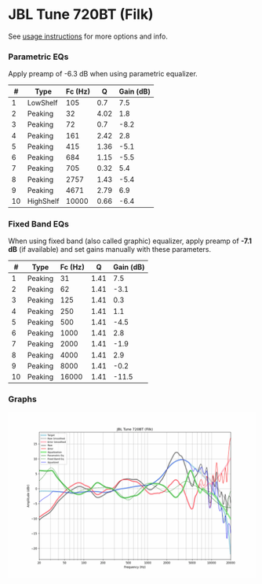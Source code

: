 # JBL Tune 720BT (Filk)
See [usage instructions](https://github.com/jaakkopasanen/AutoEq#usage) for more options and info.

### Parametric EQs
Apply preamp of -6.3 dB when using parametric equalizer.

|   # | Type      |   Fc (Hz) |    Q |   Gain (dB) |
|-----|-----------|-----------|------|-------------|
|   1 | LowShelf  |       105 | 0.7  |         7.5 |
|   2 | Peaking   |        32 | 4.02 |         1.8 |
|   3 | Peaking   |        72 | 0.7  |        -8.2 |
|   4 | Peaking   |       161 | 2.42 |         2.8 |
|   5 | Peaking   |       415 | 1.36 |        -5.1 |
|   6 | Peaking   |       684 | 1.15 |        -5.5 |
|   7 | Peaking   |       705 | 0.32 |         5.4 |
|   8 | Peaking   |      2757 | 1.43 |        -5.4 |
|   9 | Peaking   |      4671 | 2.79 |         6.9 |
|  10 | HighShelf |     10000 | 0.66 |        -6.4 |

### Fixed Band EQs
When using fixed band (also called graphic) equalizer, apply preamp of **-7.1 dB** (if available) and set gains manually with these parameters.

|   # | Type    |   Fc (Hz) |    Q |   Gain (dB) |
|-----|---------|-----------|------|-------------|
|   1 | Peaking |        31 | 1.41 |         7.5 |
|   2 | Peaking |        62 | 1.41 |        -3.1 |
|   3 | Peaking |       125 | 1.41 |         0.3 |
|   4 | Peaking |       250 | 1.41 |         1.1 |
|   5 | Peaking |       500 | 1.41 |        -4.5 |
|   6 | Peaking |      1000 | 1.41 |         2.8 |
|   7 | Peaking |      2000 | 1.41 |        -1.9 |
|   8 | Peaking |      4000 | 1.41 |         2.9 |
|   9 | Peaking |      8000 | 1.41 |        -0.2 |
|  10 | Peaking |     16000 | 1.41 |       -11.5 |

### Graphs
![](./JBL%20Tune%20720BT%20(Filk).png)
